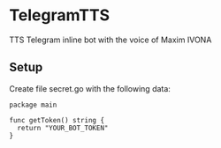 # TelegramTTS
TTS Telegram inline bot with the voice of Maxim IVONA
## Setup
Create file secret.go with the following data:
```
package main

func getToken() string {
  return "YOUR_BOT_TOKEN"
}
```
